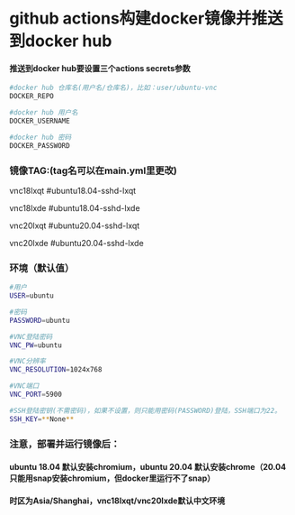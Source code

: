 # github actions构建docker镜像并推送到docker hub
#### 推送到docker hub要设置三个actions secrets参数

```bash
#docker hub 仓库名(用户名/仓库名)，比如：user/ubuntu-vnc
DOCKER_REPO 

#docker hub 用户名
DOCKER_USERNAME

#docker hub 密码
DOCKER_PASSWORD
```


### 镜像TAG:(tag名可以在main.yml里更改)

vnc18lxqt #ubuntu18.04-sshd-lxqt

vnc18lxde #ubuntu18.04-sshd-lxde

vnc20lxqt #ubuntu20.04-sshd-lxqt

vnc20lxde #ubuntu20.04-sshd-lxde



### 环境（默认值）

```bash
#用户
USER=ubuntu

#密码
PASSWORD=ubuntu

#VNC登陆密码
VNC_PW=ubuntu

#VNC分辨率
VNC_RESOLUTION=1024x768

#VNC端口
VNC_PORT=5900

#SSH登陆密钥(不需密码)，如果不设置，则只能用密码(PASSWORD)登陆，SSH端口为22。
SSH_KEY=**None**
```

### 注意，部署并运行镜像后：
#### ubuntu 18.04 默认安装chromium，ubuntu 20.04 默认安装chrome（20.04只能用snap安装chromium，但docker里运行不了snap）
#### 时区为Asia/Shanghai，vnc18lxqt/vnc20lxde默认中文环境
